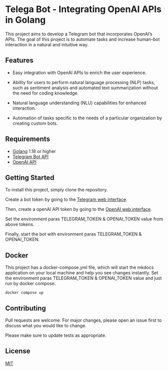 # Telega Bot - Integrating OpenAI APIs in Golang
This project aims to develop a Telegram bot that incorporates OpenAI’s APIs. The goal of this project is to automate tasks and increase human-bot interaction in a natural and intuitive way.

## Features

* Easy integration with OpenAI APIs to enrich the user experience.

* Ability for users to perform natural language processing (NLP) tasks, such as sentiment analysis and automated text summarization without the need for coding knowledge.

* Natural language understanding (NLU) capabilities for enhanced interaction.

* Automation of tasks specific to the needs of a particular organization by creating custom bots.

## Requirements

* [Golang](https://go.dev/) 1.18 or higher
* [Telegram Bot API](https://core.telegram.org/bots/api)
* [OpenAI API](https://openai.com/api)

## Getting Started

To install this project, simply clone the repository.

Create a bot token by going to the [Telegram web interface](https://core.telegram.org/bots#botfather).

Then, create a openAI API token by going to the [OpenAI web interface](https://platform.openai.com/).

Set the environment paras TELEGRAM_TOKEN & OPENAI_TOKEN value from above tokens.

Finally, start the bot with environment paras TELEGRAM_TOKEN & OPENAI_TOKEN.

## Docker
This project has a docker-compose.yml file, which will start the mkdocs application on your local machine and help you see changes instantly.
Set the environment paras TELEGRAM_TOKEN & OPENAI_TOKEN value and just run by docker compose. 
```
docker compose up
```

## Contributing

Pull requests are welcome. For major changes, please open an issue first to discuss what you would like to change.

Please make sure to update tests as appropriate.

## License
[MIT](https://choosealicense.com/licenses/mit/)
